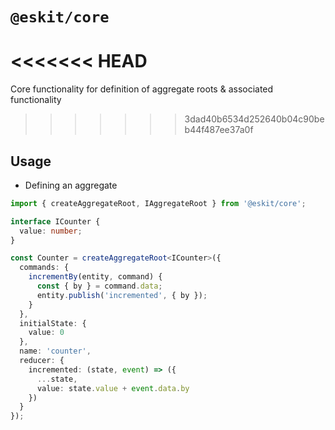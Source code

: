 # `@eskit/core`

<<<<<<< HEAD
=======
Core functionality for definition of aggregate roots & associated functionality

>>>>>>> 3dad40b6534d252640b04c90beb44f487ee37a0f
## Usage

- Defining an aggregate

```typescript
import { createAggregateRoot, IAggregateRoot } from '@eskit/core';

interface ICounter {
  value: number;
}

const Counter = createAggregateRoot<ICounter>({
  commands: {
    incrementBy(entity, command) {
      const { by } = command.data;
      entity.publish('incremented', { by });
    }
  },
  initialState: {
    value: 0
  },
  name: 'counter',
  reducer: {
    incremented: (state, event) => ({
      ...state,
      value: state.value + event.data.by
    })
  }
});
```
